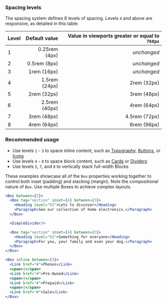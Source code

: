 ### Spacing levels

The spacing system defines 8 levels of spacing. Levels `4` and above are responsive, as detailed in this table:

| Level | Default value | Value in viewports greater or equal to `768px` |
| ------ | ------------: | -------------------------------------------: |
| 1 | 0.25rem (4px) | _unchanged_ |
| 2 | 0.5rem (8px) | _unchanged_ |
| 3 | 1rem (16px) | _unchanged_ |
| 4 | 1.5rem (24px) | 2rem (32px) |
| 5 | 2rem (32px) | 3rem (48px) |
| 6 | 2.5rem (40px) | 4rem (64px) |
| 7 | 3rem (48px) | 4.5rem (72px) |
| 8 | 4rem (64px) | 6rem (96px) |

### Recommended usage

- Use levels `1` - `3` to space inline content, such as [Typography](#typography), [Buttons](#button), or [Icons](#icons)
- Use levels `4` - `8` to space block content, such as [Cards](#card) or [Dividers](#dividers)
- Use levels `5`, `7`, and `8` to vertically stack full-width Blocks


These examples showcase all of the `Box` properties working together to control both inset (padding) and stacking (margin).
Note the compositional nature of `Box`. Use multiple Boxes to achieve complex layouts.  

```jsx
<Box between={5}>
  <Box tag="section" inset={4} between={3}>
    <Heading level="h2">Lots to discover</Heading>
    <Paragraph>See our collection of home electronics.</Paragraph>
  </Box>

  <DimpleDivider/>

  <Box tag="section" inset={4} between={3}>
    <Heading level="h2">Something for everyone</Heading>
    <Paragraph>For you, your family and even your dog.</Paragraph>
  </Box>
</Box>
```

```jsx
<Box inline between={3}>
  <Link href="#">Phones</Link>
  <span>|</span>
  <Link href="#">Pre-Owned</Link>
  <span>|</span>
  <Link href="#">Prepaid</Link>
  <span>|</span>
  <Link href="#">Sale</Link>
</Box>
```
